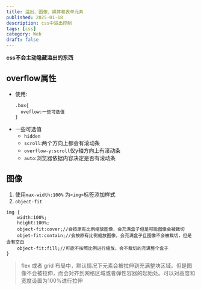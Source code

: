 ```yaml
---
title: 溢出、图像、媒体和表单元素
published: 2025-01-18
description: css中溢出控制
tags: [css]
category: Web
draft: false
---
```

**css不会主动隐藏溢出的东西**

##  overflow属性
- 使用:
  ```
  .box{
    oveflow:一些可选值
  }
  ```
- 一些可选值
  + `hidden`
  + `scroll`:两个方向上都会有滚动条
  + `overflow-y:scroll`仅y轴方向上有滚动条
  + `auto`:浏览器依据内容决定是否有滚动条


## 图像
1. 使用`max-width:100%`
   为`<img>`标签添加样式
2. `object-fit`
```
img {
    width:100%;
    height:100%;
    object-fit:cover;//会按原有比例缩放图像，会充满盒子但是可能图像会被裁切
    objet-fit:contain;//会按原有比例缩放图像，会充满盒子且图像不会被裁切，但是会有空白
    object-fit:fill;//可能不按照比例进行缩放，会不裁切的充满整个盒子
}
```
>   flex 或者 grid 布局中，默认情况下元素会被拉伸到充满整块区域。但是图像不会被拉伸，而会对齐到网格区域或者弹性容器的起始处。可以对高度和宽度设置为100%进行拉伸